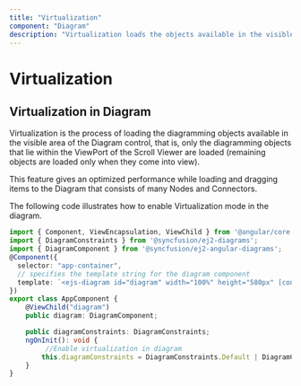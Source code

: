 ```yaml
---
title: "Virtualization"
component: "Diagram"
description: "Virtualization loads the objects available in the visible area of diagram control"
---
```


# Virtualization

## Virtualization in Diagram

Virtualization is the process of loading the diagramming objects available in the visible area of the Diagram control, that is, only the diagramming objects that lie within the ViewPort of the Scroll Viewer are loaded (remaining objects are loaded only when they come into view).

This feature gives an optimized performance while loading and dragging items to the Diagram that consists of many Nodes and Connectors.

The following code illustrates how to enable Virtualization mode in the diagram.

```typescript
import { Component, ViewEncapsulation, ViewChild } from '@angular/core';
import { DiagramConstraints } from '@syncfusion/ej2-diagrams';
import { DiagramComponent } from '@syncfusion/ej2-angular-diagrams';
@Component({
  selector: "app-container",
  // specifies the template string for the diagram component
  template: `<ejs-diagram id="diagram" width="100%" height="580px" [constraints]='diagramConstraints'></ejs-diagram>`
})
export class AppComponent {
    @ViewChild("diagram")
    public diagram: DiagramComponent;

    public diagramConstraints: DiagramConstraints;
    ngOnInit(): void {
         //Enable virtualization in diagram
        this.diagramConstraints = DiagramConstraints.Default | DiagramConstraints.Virtualization;
    }
}
```